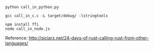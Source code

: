 
```
python call_in_python.py
```


```
gcc call_in_c.c -L target/debug/ -lstringtools
```


```
npm install ffi
node call_in_node.js
```


Reference:
http://siciarz.net/24-days-of-rust-calling-rust-from-other-languages/

